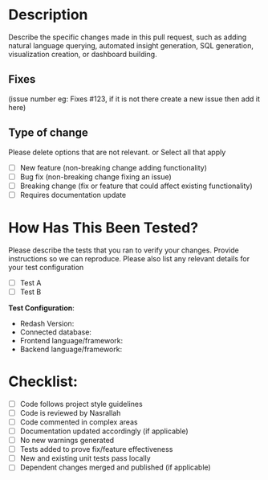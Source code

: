 # Description
Describe the specific changes made in this pull request, such as adding natural language querying, automated insight generation, SQL generation, visualization creation, or dashboard building.


## Fixes #
  (issue number eg: Fixes #123, if it is not there create a new issue then add it here)

## Type of change

Please delete options that are not relevant. or Select all that apply

- [ ] New feature (non-breaking change adding functionality)
- [ ] Bug fix (non-breaking change fixing an issue)
- [ ] Breaking change (fix or feature that could affect existing functionality)
- [ ] Requires documentation update

# How Has This Been Tested?

Please describe the tests that you ran to verify your changes. Provide instructions so we can reproduce. Please also list any relevant details for your test configuration

- [ ] Test A
- [ ] Test B

**Test Configuration**:
* Redash Version:
* Connected database:
* Frontend language/framework:
* Backend language/framework:

# Checklist:

- [ ] Code follows project style guidelines
- [ ] Code is reviewed by Nasrallah
- [ ] Code commented in complex areas
- [ ] Documentation updated accordingly (if applicable) 
- [ ] No new warnings generated
- [ ] Tests added to prove fix/feature effectiveness
- [ ] New and existing unit tests pass locally
- [ ] Dependent changes merged and published (if applicable)
